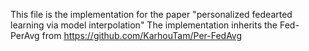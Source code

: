 This file is the implementation for the paper "personalized fedearted learning via model interpolation"
The implementation inherits the Fed-PerAvg from https://github.com/KarhouTam/Per-FedAvg
